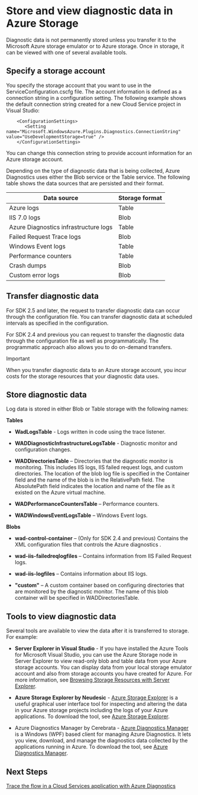 <properties
  pageTitle="Store and View Diagnostic Data in Azure Storage | Microsoft Azure"
  description="Get Azure diagnostics data into Azure Storage and view it"
  services="cloud-services"
  documentationCenter=".net"
  authors="rboucher"
  manager="jwhit"
  editor="tysonn" />

<tags
  ms.service="cloud-services"
  ms.devlang="na"
  ms.topic="article"
  ms.tgt_pltfrm="na"
  ms.workload="na"
  ms.date="10/21/2015"
  ms.author="robb" />

# Store and view diagnostic data in Azure Storage
Diagnostic data is not permanently stored unless you transfer it to the Microsoft Azure storage emulator or to Azure storage. Once in storage, it can be viewed with one of several available tools.

## Specify a storage account
You specify the storage account that you want to use in the ServiceConfiguration.cscfg file. The account information is defined as a connection string in a configuration setting. The following example shows the default connection string created for a new Cloud Service project in  Visual Studio:

```
    <ConfigurationSettings>
       <Setting name="Microsoft.WindowsAzure.Plugins.Diagnostics.ConnectionString" value="UseDevelopmentStorage=true" />
    </ConfigurationSettings>
```

You can change this connection string to provide account information for an Azure storage account.

Depending on the type of diagnostic data that is being collected, Azure Diagnostics uses either the Blob service or the Table service. The following table shows the data sources that are persisted and their format.

| Data source | Storage format |
| --- | --- |
| Azure logs |Table |
| IIS 7.0 logs |Blob |
| Azure Diagnostics infrastructure logs |Table |
| Failed Request Trace logs |Blob |
| Windows Event logs |Table |
| Performance counters |Table |
| Crash dumps |Blob |
| Custom error logs |Blob |

## Transfer diagnostic data
For SDK 2.5 and later, the request to transfer diagnostic data can occur through the configuration file. You can transfer diagnostic data at scheduled intervals as specified in the configuration.

For SDK 2.4 and previous you can request to transfer the diagnostic data through the configuration file as well as programmatically. The programmatic approach also allows you to do on-demand transfers.

> [!IMPORTANT]
> When you transfer diagnostic data to an Azure storage account, you incur costs for the storage resources that your diagnostic data uses.
> 
> 
## Store diagnostic data
Log data is stored in either Blob or Table storage with the following names:

**Tables**

* **WadLogsTable** - Logs written in code using the trace listener.

* **WADDiagnosticInfrastructureLogsTable** - Diagnostic monitor and configuration changes.

* **WADDirectoriesTable** – Directories that the diagnostic monitor is monitoring.  This includes IIS logs, IIS failed request logs, and custom directories.  The location of the blob log file is specified in the Container field and the name of the blob is in the RelativePath field.  The AbsolutePath field indicates the location and name of the file as it existed on the Azure virtual machine.

* **WADPerformanceCountersTable** – Performance counters.

* **WADWindowsEventLogsTable** – Windows Event logs.


**Blobs**

* **wad-control-container** – (Only for SDK 2.4 and previous) Contains the XML configuration files that controls the Azure diagnostics .

* **wad-iis-failedreqlogfiles** – Contains information from IIS Failed Request logs.

* **wad-iis-logfiles** – Contains information about IIS logs.

* **"custom"** – A custom container based on configuring directories that are monitored by the diagnostic monitor.  The name of this blob container will be specified in WADDirectoriesTable.


## Tools to view diagnostic data
Several tools are available to view the data after it is transferred to storage. For example:

* **Server Explorer in Visual Studio** - If you have installed the Azure Tools for Microsoft Visual Studio, you can use the Azure Storage node in Server Explorer to view read-only blob and table data from your Azure storage accounts. You can display data from your local storage emulator account and also from storage accounts you have created for Azure. For more information, see [Browsing Storage Resources with Server Explorer](https://msdn.microsoft.com/library/ff683677.aspx).

* **Azure Storage Explorer by Neudesic** - [Azure Storage Explorer](http://azurestorageexplorer.codeplex.com/) is a useful graphical user interface tool for inspecting and altering the data in your Azure storage projects including the logs of your Azure applications. To download the tool, see [Azure Storage Explorer](http://azurestorageexplorer.codeplex.com/).

* Azure Diagnostics Manager by Cerebrata - [Azure Diagnostics Manager](http://www.cerebrata.com/Products/AzureDiagnosticsManager/Default.aspx) is a Windows (WPF) based client for managing Azure Diagnostics. It lets you view, download, and manage the diagnostics data collected by the applications running in Azure. To download the tool, see [Azure Diagnostics Manager](http://www.cerebrata.com/Products/AzureDiagnosticsManager/Default.aspx).


## Next Steps
[Trace the flow in a Cloud Services application with Azure Diagnostics](cloud-services-dotnet-diagnostics-trace-flow.md)

